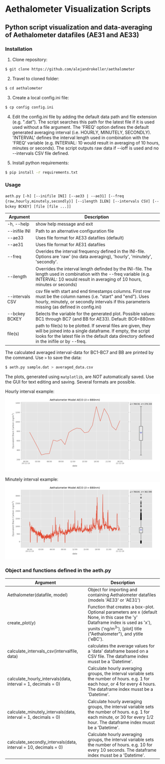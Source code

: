 # Aethalometer Visualization Scripts
## Python script visualization and data-averaging of Aethalometer datafiles (AE31 and AE33)

### **Installation**
1. Clone repository:
```bash
$ git clone https://github.com/alejandrokeller/aethalometer
```
2. Travel to cloned folder:
```bash
$ cd aethalometer
```
3. Create a local config.ini file:
```bash
$ cp config config.ini
```
4. Edit the config.ini file by adding the default data path and file extension (e.g. ".dat").
The script searches this path for the latest file if it is used used without a file argument.
The 'FREQ' option defines the default generated averaging interval (i.e. HOURLY, MINUTELY, SECONDLY). 'INTERVAL' defines the interval length used in combination with the 'FREQ' variable (e.g. INTERVAL: 10 would result in averaging of 10 hours, minutes or seconds).
The script outputs raw data if --ioff is used and no --intervals CSV file defined.

5. Install python requirements:
```bash
$ pip install -r requirements.txt
```

### **Usage**

`aeth.py [-h] [--inifile INI] [--ae33 | --ae31]
               [--freq {raw,hourly,minutely,secondly}] [--ilength ILEN]
               [--intervals CSV] [--bckey BCKEY]
               [file [file ...]]`
               
| Argument | Description |
| --- | --- |
|-h, --help     | show help message and exit|
|--inifile INI  | Path to an alternative configuration file|
|--ae33         | Uses file format for AE33 datafiles (default)|
|--ae31         | Uses file format for AE31 datafiles|
|--freq         | Overides the interval frequency defined in the INI-file. Options are 'raw' (no data averaging), 'hourly', 'minutely', 'secondly'.|
|--ilength      | Overrides the interval length definded by the INI-file. The length used in combination with the --freq variable (e.g. INTERVAL: 10 would result in averaging of 10 hours, minutes or seconds)|
|--intervals CSV| csv file with start and end timestamps columns. First row must be the column names (i.e. "start" and "end"). Uses hourly, minutely, or secondly intervals if this parameteris missing (as defined in config.ini)|
|--bckey BCKEY  | Selects the variable for the generated plot. Possible values: BC1 through BC7 (and BB for AE33). Default: BC6=880nm|
| file(s)       | path to file(s) to be plotted. If several files are given, they will be joined into a single dataframe. If empty, the script looks for the latest file in the default data directory defined in the inifile or by --freq.|  

The calculated averaged interval-data for BC1-BC7 and BB are printed by the command. Use `>` to save the data:
```bash
$ aeth.py sample.dat > averaged_data.csv
```

The plots, generated using `matplotlib`, are *NOT* automatically saved. Use the GUI for text editing and saving. Several formats are possible.

Hourly interval example:
![Aethalometer data, hourly](boxplot.png)

Minutely interval example:
![Aethalometer data, minutely](boxplot-minutes.png)

### Object and functions defined in the aeth.py

| Argument | Description |
| --- | --- |
| Aethalometer(datafile, model) | Object for importing and containing Aethalometer datafiles (models 'AE33' or 'AE31') |
| create_plot(y)                | Function that creates a box-plot. Optional parameters are x (default None, in this case the 'y' Dataframe index is used as 'x'), yunits ('ng/m$^3$'), \[plot\] title ("Aethalometer"), and ytitle ('eBC'). |
| calculate_intervals_csv(intervalfile, data)| calculates the average values for a 'data' dataframe based on a CSV file. The dataframe index musst be a 'Datetime'. |
| calculate_hourly_intervals(data, interval = 1, decimals = 0) | Calculate hourly averaging groups, the interval variable sets the number of hours. e.g. 1 for each hour, or 4 for every 4 hours. The dataframe index musst be a 'Datetime'. |
| calculate_minutely_intervals(data, interval = 1, decimals = 0) | Calculate hourly averaging groups, the interval variable sets the number of hours. e.g. 1 for each minute, or 30 for every 1/2 hour. The dataframe index musst be a 'Datetime'. |
| calculate_secondly_intervals(data, interval = 10, decimals = 0) | Calculate hourly averaging groups, the interval variable sets the number of hours. e.g. 10 for every 10 seconds. The dataframe index musst be a 'Datetime'. |
